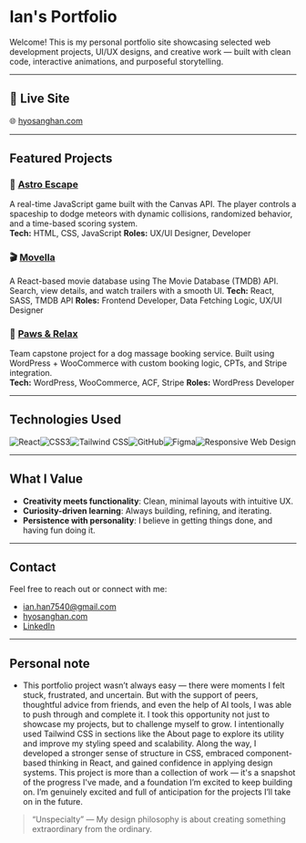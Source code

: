 
# Ian's Portfolio

Welcome! This is my personal portfolio site showcasing selected web development projects, UI/UX designs, and creative work — built with clean code, interactive animations, and purposeful storytelling.

---

## 🔗 Live Site

🌐 [hyosanghan.com](https://hyosanghan.com)

---

## Featured Projects

### 🚀 [Astro Escape](https://hyosanghan.com/astro-escape)
A real-time JavaScript game built with the Canvas API. The player controls a spaceship to dodge meteors with dynamic collisions, randomized behavior, and a time-based scoring system.  
**Tech:** HTML, CSS, JavaScript
**Roles:** UX/UI Designer, Developer

### 🎬 [Movella](https://hyosanghan.com/movella)
A React-based movie database using The Movie Database (TMDB) API. Search, view details, and watch trailers with a smooth UI.
**Tech:** React, SASS, TMDB API
**Roles:** Frontend Developer, Data Fetching Logic, UX/UI Designer

### 🐶 [Paws & Relax](https://pawsandrelax.bcitwebdeveloper.ca/)
Team capstone project for a dog massage booking service. Built using WordPress + WooCommerce with custom booking logic, CPTs, and Stripe integration.  
**Tech:** WordPress, WooCommerce, ACF, Stripe
**Roles:** WordPress Developer

---

## Technologies Used
<img alt="React" src="https://img.shields.io/badge/-React-45b8d8?style=flat-square&logo=react&logoColor=white" /><img alt="CSS3" src="https://img.shields.io/badge/-CSS3-1572B6?style=flat-square&logo=css3&logoColor=white" /><img alt="Tailwind CSS" src="https://img.shields.io/badge/-Tailwind%20CSS-38B2AC?style=flat-square&logo=tailwindcss&logoColor=white" /><img alt="GitHub" src="https://img.shields.io/badge/-GitHub-181717?style=flat-square&logo=github&logoColor=white" /><img alt="Figma" src="https://img.shields.io/badge/-Figma-F24E1E?style=flat-square&logo=figma&logoColor=white" /><img alt="Responsive Web Design" src="https://img.shields.io/badge/-Responsive%20Web%20Design-4AB197?style=flat-square" />

---

## What I Value

- **Creativity meets functionality**: Clean, minimal layouts with intuitive UX.
- **Curiosity-driven learning**: Always building, refining, and iterating.
- **Persistence with personality**: I believe in getting things done, and having fun doing it.

---

## Contact

Feel free to reach out or connect with me:

- ian.han7540@gmail.com
- [hyosanghan.com](https://hyosanghan.com)
- [LinkedIn](https://www.linkedin.com/in/ian-han-hyosang/)

---

## Personal note
- This portfolio project wasn’t always easy — there were moments I felt stuck, frustrated, and uncertain.
But with the support of peers, thoughtful advice from friends, and even the help of AI tools, I was able to push through and complete it.
I took this opportunity not just to showcase my projects, but to challenge myself to grow.
I intentionally used Tailwind CSS in sections like the About page to explore its utility and improve my styling speed and scalability.
Along the way, I developed a stronger sense of structure in CSS, embraced component-based thinking in React, and gained confidence in applying design systems.
This project is more than a collection of work — it's a snapshot of the progress I've made, and a foundation I’m excited to keep building on. I’m genuinely excited and full of anticipation for the projects I’ll take on in the future.

> “Unspecialty” — My design philosophy is about creating something extraordinary from the ordinary.
